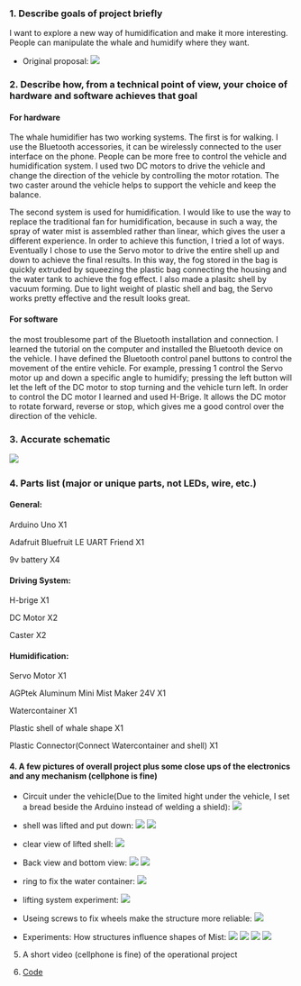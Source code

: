 ### 1. Describe goals of project briefly
I want to explore a new way of humidification and make it more interesting. People can manipulate the whale and humidify where they want.
- Original proposal: ![](images/plan.jpg)
 
### 2. Describe how, from a technical point of view, your choice of hardware and software achieves that goal
#### For hardware
The whale humidifier has two working systems.
The first is for walking. I use the Bluetooth accessories, it can be wirelessly connected to the user interface on the phone. People can be more free to control the vehicle and humidification system. I used two DC motors to drive the vehicle and change the direction of the vehicle by controlling the motor rotation. The two caster around the vehicle helps to support the vehicle and keep the balance.

The second system is used for humidification. I would like to use the way to replace the traditional fan for humidification, because in such a way, the spray of water mist is assembled rather than linear, which gives the user a different experience. In order to achieve this function, I tried a lot of ways. Eventually I chose to use the Servo motor to drive the entire shell up and down to achieve the final results. In this way, the fog stored in the bag is quickly extruded by squeezing the plastic bag connecting the housing and the water tank to achieve the fog effect. I also made a plasitc shell by vacuum forming. Due to light weight of plastic shell and bag, the Servo works pretty effective and the result looks great.
 
#### For software
the most troublesome part of the Bluetooth installation and connection. I learned the tutorial on the computer and installed the Bluetooth device on the vehicle. I have defined the Bluetooth control panel buttons to control the movement of the entire vehicle. For example, pressing 1 control the Servo motor up and down a specific angle to humidify; pressing the left button will let the left of the DC motor to stop turning and the vehicle turn left. In order to control the DC motor I learned and used H-Brige. It allows the DC motor to rotate forward, reverse or stop, which gives me a good control over the direction of the vehicle.
 
### 3. Accurate schematic
 ![](images/whale-humidifer_schematic.jpg)
 
### 4. Parts list (major or unique parts, not LEDs, wire, etc.)
#### General:
Arduino Uno X1

Adafruit Bluefruit LE UART Friend X1

9v battery X4

#### Driving System:
H-brige X1

DC Motor X2

Caster X2

#### Humidification:
Servo Motor X1

AGPtek Aluminum Mini Mist Maker 24V X1

Watercontainer X1

Plastic shell of whale shape X1

Plastic Connector(Connect Watercontainer and shell) X1

#### 4. A few pictures of overall project plus some close ups of the electronics and any mechanism (cellphone is fine)
- Circuit under the vehicle(Due to the limited hight under the vehicle, I set a bread beside the Arduino instead of welding a shield): ![](images/IMG_2513.JPG)

- shell was lifted and put down: ![](images/IMG_2519.JPG)
 ![](images/IMG_2520.JPG)

- clear view of lifted shell: ![](images/IMG_2521.JPG)

- Back view and bottom view: ![](images/IMG_2523.JPG)
 ![](images/IMG_2522.JPG)

- ring to fix the water container: ![](images/IMG_2524.JPG)

- lifting system experiment: ![](images/IMG_2072.JPG)

- Useing screws to fix wheels make the structure more reliable: ![](images/IMG_2304.JPG)

- Experiments: How structures influence shapes of Mist: ![](images/test1.jpg)
 ![](images/test2.jpg)
 ![](images/test33.jpg)
 ![](images/test4.jpg)

5. A short video (cellphone is fine) of the operational project

6. [Code](https://github.com/danqian/homework1/blob/master/finalProject/code_finalproject)

